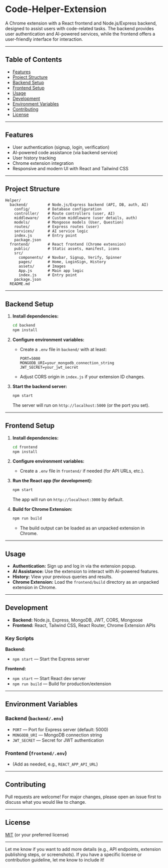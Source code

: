 # Code-Helper-Extension

A Chrome extension with a React frontend and Node.js/Express backend, designed to assist users with code-related tasks. The backend provides user authentication and AI-powered services, while the frontend offers a user-friendly interface for interaction.

---

## Table of Contents

- [Features](#features)
- [Project Structure](#project-structure)
- [Backend Setup](#backend-setup)
- [Frontend Setup](#frontend-setup)
- [Usage](#usage)
- [Development](#development)
- [Environment Variables](#environment-variables)
- [Contributing](#contributing)
- [License](#license)

---

## Features

- User authentication (signup, login, verification)
- AI-powered code assistance (via backend service)
- User history tracking
- Chrome extension integration
- Responsive and modern UI with React and Tailwind CSS

---

## Project Structure

```
Helper/
  backend/         # Node.js/Express backend (API, DB, auth, AI)
    config/        # Database configuration
    controller/    # Route controllers (user, AI)
    middleware/    # Custom middleware (user details, auth)
    models/        # Mongoose models (User, Question)
    routes/        # Express routes (user)
    services/      # AI service logic
    index.js       # Entry point
    package.json
  frontend/        # React frontend (Chrome extension)
    public/        # Static assets, manifest, icons
    src/
      components/  # Navbar, Signup, Verify, Spinner
      pages/       # Home, LoginSign, History
      assets/      # Images
      App.js       # Main app logic
      index.js     # Entry point
    package.json
  README.md
```

---

## Backend Setup

1. **Install dependencies:**
   ```bash
   cd backend
   npm install
   ```

2. **Configure environment variables:**
   - Create a `.env` file in `backend/` with at least:
     ```
     PORT=5000
     MONGODB_URI=your_mongodb_connection_string
     JWT_SECRET=your_jwt_secret
     ```
   - Adjust CORS origin in `index.js` if your extension ID changes.

3. **Start the backend server:**
   ```bash
   npm start
   ```
   The server will run on `http://localhost:5000` (or the port you set).

---

## Frontend Setup

1. **Install dependencies:**
   ```bash
   cd frontend
   npm install
   ```

2. **Configure environment variables:**
   - Create a `.env` file in `frontend/` if needed (for API URLs, etc.).

3. **Run the React app (for development):**
   ```bash
   npm start
   ```
   The app will run on `http://localhost:3000` by default.

4. **Build for Chrome Extension:**
   ```bash
   npm run build
   ```
   - The build output can be loaded as an unpacked extension in Chrome.

---

## Usage

- **Authentication:** Sign up and log in via the extension popup.
- **AI Assistance:** Use the extension to interact with AI-powered features.
- **History:** View your previous queries and results.
- **Chrome Extension:** Load the `frontend/build` directory as an unpacked extension in Chrome.

---

## Development

- **Backend:** Node.js, Express, MongoDB, JWT, CORS, Mongoose
- **Frontend:** React, Tailwind CSS, React Router, Chrome Extension APIs

### Key Scripts

**Backend:**
- `npm start` — Start the Express server

**Frontend:**
- `npm start` — Start React dev server
- `npm run build` — Build for production/extension

---

## Environment Variables

### Backend (`backend/.env`)
- `PORT` — Port for Express server (default: 5000)
- `MONGODB_URI` — MongoDB connection string
- `JWT_SECRET` — Secret for JWT authentication

### Frontend (`frontend/.env`)
- (Add as needed, e.g., `REACT_APP_API_URL`)

---

## Contributing

Pull requests are welcome! For major changes, please open an issue first to discuss what you would like to change.

---

## License

[MIT](LICENSE) (or your preferred license)

---

Let me know if you want to add more details (e.g., API endpoints, extension publishing steps, or screenshots). If you have a specific license or contribution guideline, let me know to include it!
